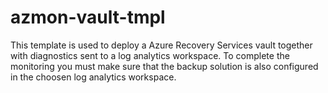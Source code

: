 # azmon-vault-tmpl

This template is used to deploy a Azure Recovery Services vault together with diagnostics sent to a log analytics workspace. To complete the monitoring you must make sure that the backup solution is also configured in the choosen log analytics workspace.
